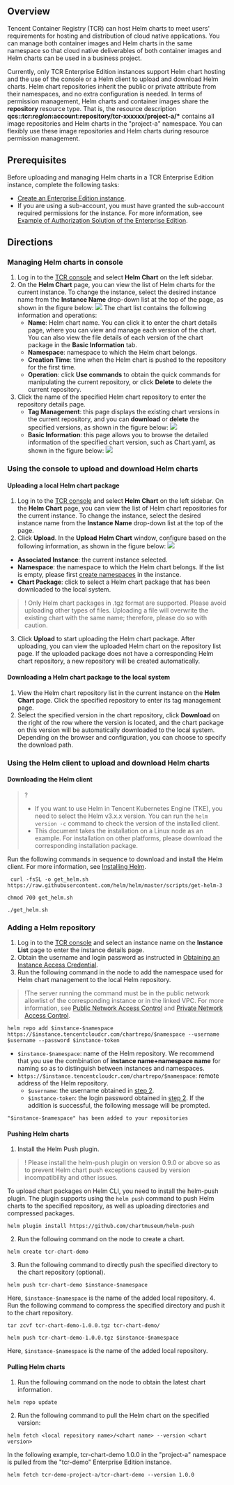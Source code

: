 ## Overview
Tencent Container Registry (TCR) can host Helm charts to meet users' requirements for hosting and distribution of cloud native applications. You can manage both container images and Helm charts in the same namespace so that cloud native deliverables of both container images and Helm charts can be used in a business project.

Currently, only TCR Enterprise Edition instances support Helm chart hosting and the use of the console or a Helm client to upload and download Helm charts. Helm chart repositories inherit the public or private attribute from their namespaces, and no extra configuration is needed. In terms of permission management, Helm charts and container images share the **repository** resource type. That is, the resource description <b> qcs::tcr:$region:$account:repository/tcr-xxxxxx/project-a/*</b> contains all image repositories and Helm charts in the "project-a" namespace. You can flexibly use these image repositories and Helm charts during resource permission management. 


## Prerequisites
Before uploading and managing Helm charts in a TCR Enterprise Edition instance, complete the following tasks:
- [Create an Enterprise Edition instance](https://intl.cloud.tencent.com/document/product/1051/39088).
- If you are using a sub-account, you must have granted the sub-account required permissions for the instance. For more information, see [Example of Authorization Solution of the Enterprise Edition](https://intl.cloud.tencent.com/document/product/1051/37248).

## Directions
### Managing Helm charts in console
1. Log in to the [TCR console](https://console.cloud.tencent.com/tcr) and select **Helm Chart** on the left sidebar.
2. On the **Helm Chart** page, you can view the list of Helm charts for the current instance. To change the instance, select the desired instance name from the **Instance Name** drop-down list at the top of the page, as shown in the figure below:
![](https://main.qcloudimg.com/raw/9661ec41a9092b123498fee4a42c9685.png)
   The chart list contains the following information and operations:
   - **Name**: Helm chart name. You can click it to enter the chart details page, where you can view and manage each version of the chart. You can also view the file details of each version of the chart package in the **Basic Information** tab.
   - **Namespace**: namespace to which the Helm chart belongs.
   - **Creation Time**: time when the Helm chart is pushed to the repository for the first time.
   - **Operation**: click **Use commands** to obtain the quick commands for manipulating the current repository, or click **Delete** to delete the current repository.
3. Click the name of the specified Helm chart repository to enter the repository details page.
	- **Tag Management**: this page displays the existing chart versions in the current repository, and you can **download** or **delete** the specified versions, as shown in the figure below:
![](https://main.qcloudimg.com/raw/bfdcb7b09f1e7e575b10f110c5b54b4b.png)
	- **Basic Information**: this page allows you to browse the detailed information of the specified chart version, such as Chart.yaml, as shown in the figure below:
		![](https://main.qcloudimg.com/raw/4ee02de5f33c1ceb16d22b57997bc45a.png)

### Using the console to upload and download Helm charts
#### Uploading a local Helm chart package
1. Log in to the [TCR console](https://console.cloud.tencent.com/tcr) and select **Helm Chart** on the left sidebar.
On the **Helm Chart** page, you can view the list of Helm chart repositories for the current instance. To change the instance, select the desired instance name from the **Instance Name** drop-down list at the top of the page.
2. Click **Upload**. In the **Upload Helm Chart** window, configure based on the following information, as shown in the figure below:
![](https://main.qcloudimg.com/raw/411575f7b551915ca182c439921f9df3.png)
 - **Associated Instance**: the current instance selected.
 - **Namespace**: the namespace to which the Helm chart belongs. If the list is empty, please first [create namespaces](https://intl.cloud.tencent.com/document/product/1051/35487) in the instance.
 - **Chart Package**: click to select a Helm chart package that has been downloaded to the local system.
>! Only Helm chart packages in .tgz format are supported. Please avoid uploading other types of files. Uploading a file will overwrite the existing chart with the same name; therefore, please do so with caution.
>
3. Click **Upload** to start uploading the Helm chart package. After uploading, you can view the uploaded Helm chart on the repository list page. If the uploaded package does not have a corresponding Helm chart repository, a new repository will be created automatically.

#### Downloading a Helm chart package to the local system
1. View the Helm chart repository list in the current instance on the **Helm Chart** page. Click the specified repository to enter its tag management page.
2. Select the specified version in the chart repository, click **Download** on the right of the row where the version is located, and the chart package on this version will be automatically downloaded to the local system. Depending on the browser and configuration, you can choose to specify the download path.


### Using the Helm client to upload and download Helm charts
#### Downloading the Helm client
>?
>- If you want to use Helm in Tencent Kubernetes Engine (TKE), you need to select the Helm v3.x.x version. You can run the `helm version -c` command to check the version of the installed client.
>- This document takes the installation on a Linux node as an example. For installation on other platforms, please download the corresponding installation package. 
>
Run the following commands in sequence to download and install the Helm client. For more information, see [Installing Helm](https://helm.sh/docs/intro/install/).
```
 curl -fsSL -o get_helm.sh https://raw.githubusercontent.com/helm/helm/master/scripts/get-helm-3
```
```
chmod 700 get_helm.sh
```
```
./get_helm.sh
```

### Adding a Helm repository
1. Log in to the [TCR console](https://console.cloud.tencent.com/tcr) and select an instance name on the **Instance List** page to enter the instance details page.
2. [](id:Step2)Obtain the username and login password as instructed in [Obtaining an Instance Access Credential](https://intl.cloud.tencent.com/document/product/1051/37253).
3. Run the following command in the node to add the namespace used for Helm chart management to the local Helm repository.
>!The server running the command must be in the public network allowlist of the corresponding instance or in the linked VPC. For more information, see [Public Network Access Control](https://intl.cloud.tencent.com/document/product/1051/35491) and [Private Network Access Control](https://intl.cloud.tencent.com/document/product/1051/35492).
>
```
helm repo add $instance-$namespace https://$instance.tencentcloudcr.com/chartrepo/$namespace --username $username --password $instance-token
```
 - `$instance-$namespace`: name of the Helm repository. We recommend that you use the combination of **instance name+namespace name** for naming so as to distinguish between instances and namespaces.
 - `https://$instance.tencentcloudcr.com/chartrepo/$namespace`: remote address of the Helm repository.
    - `$username`: the username obtained in [step 2](#Step2).
    - `$instance-token`: the login password obtained in [step 2](#Step2).
If the addition is successful, the following message will be prompted.
```
"$instance-$namespace" has been added to your repositories
```

#### Pushing Helm charts
1. Install the Helm Push plugin.
>! Please install the helm-push plugin on version 0.9.0 or above so as to prevent Helm chart push exceptions caused by version incompatibility and other issues.
>
To upload chart packages on Helm CLI, you need to install the helm-push plugin. The plugin supports using the `helm push` command to push Helm charts to the specified repository, as well as uploading directories and compressed packages.
```
helm plugin install https://github.com/chartmuseum/helm-push
```
2. Run the following command on the node to create a chart.
```
helm create tcr-chart-demo
```
3. Run the following command to directly push the specified directory to the chart repository (optional).
```
helm push tcr-chart-demo $instance-$namespace
```
Here, `$instance-$namespace` is the name of the added local repository.
4. Run the following command to compress the specified directory and push it to the chart repository.
```shell
tar zcvf tcr-chart-demo-1.0.0.tgz tcr-chart-demo/
```
```
helm push tcr-chart-demo-1.0.0.tgz $instance-$namespace
```
Here, `$instance-$namespace` is the name of the added local repository.


#### Pulling Helm charts
1. Run the following command on the node to obtain the latest chart information.
```
helm repo update
```
2. Run the following command to pull the Helm chart on the specified version:
```
helm fetch <local repository name>/<chart name> --version <chart version>
```
In the following example, tcr-chart-demo 1.0.0 in the "project-a" namespace is pulled from the "tcr-demo" Enterprise Edition instance.
```
helm fetch tcr-demo-project-a/tcr-chart-demo --version 1.0.0
```
